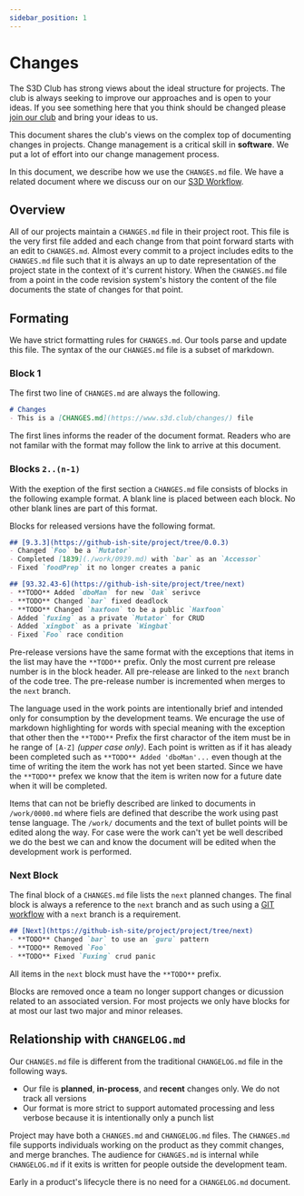 ```yaml
---
sidebar_position: 1
---
```

# Changes 
The S3D Club has strong views about the ideal structure for projects. The club
is always seeking to improve our approaches and is open to your ideas. If you
see something here that you think should be changed please [join our
club](/join-our-club.html) and bring your ideas to us.

This document shares the club's views on the complex top of documenting changes
in projects. Change management is a critical skill in **software**. We put a
lot of effort into our change management process.

In this document, we describe how we use the `CHANGES.md` file. We have a
related document where we discuss our on our [S3D
Workflow](https://go.s3d.club/docs/views/git).

## Overview 
All of our projects maintain a `CHANGES.md` file in their project root. This
file is the very first file added and each change from that point forward
starts with an edit to `CHANGES.md`. Almost every commit to a project includes
edits to the `CHANGES.md` file such that it is always an up to date
representation of the project state in the context of it's current history.
When the `CHANGES.md` file from a point in the code revision system's history
the content of the file documents the state of changes for that point.

## Formating
We have strict formatting rules for `CHANGES.md`. Our tools parse and update
this file. The syntax of the our `CHANGES.md` file is a subset of markdown.

### Block 1
The first two line of `CHANGES.md` are always the following.

```markdown
# Changes
- This is a [CHANGES.md](https://www.s3d.club/changes/) file
```

The first lines informs the reader of the document format. Readers who are not
familar with the format may follow the link to arrive at this document.

### Blocks `2..(n-1)`
With the exeption of the first section a  `CHANGES.md` file consists of blocks
in the following example format. A blank line is placed between each block. No
other blank lines are part of this format.

Blocks for released versions have the following format.

```markdown
## [9.3.3](https://github-ish-site/project/tree/0.0.3)
- Changed `Foo` be a `Mutator`
- Completed [1839](./work/0939.md) with `bar` as an `Accessor`
- Fixed `foodPrep` it no longer creates a panic
```

```markdown
## [93.32.43-6](https://github-ish-site/project/tree/next)
- **TODO** Added `dboMan` for new `Oak` serivce
- **TODO** Changed `bar` fixed deadlock
- **TODO** Changed `haxfoon` to be a public `Haxfoon`
- Added `fuxing` as a private `Mutator` for CRUD
- Added `xingbot` as a private `Wingbat`
- Fixed `Foo` race condition
```

Pre-release versions have the same format with the exceptions that items in the
list may have the `**TODO**` prefix. Only the most current pre release number
is in the block header. All pre-release are linked to the `next` branch of the
code tree. The pre-release number is incremented when merges to the `next`
branch.

The language used in the work points are intentionally brief and intended only
for consumption by the development teams. We encurage the use of markdown
highlighting for words with special meaning with the exception that other then
the `**TODO**` Prefix the first charactor of the item must be in he range of
`[A-Z]` _(upper case only)_. Each point is written as if it has aleady been
completed such as `**TODO** Added 'dboMan'...` even though at the time of
writing the item the work has not yet been started. Since we have the
`**TODO**` prefex we know that the item is writen now for a future date when it
will be completed.

Items that can not be briefly described are linked to documents in
`/work/0000.md` where fiels are defined that describe the work using past tense
language. The `/work/` documents and the text of bullet points will be edited
along the way. For case were the work can't yet be well described we do the
best we can and know the document will be edited when the development work is
performed.

### Next Block
The final block of a `CHANGES.md` file lists the `next` planned changes. The
final block is always a reference to the `next` branch and as such using a [GIT
workflow](/docs/views/git) with a `next` branch is a requirement.

```markdown
## [Next](https://github-ish-site/project/project/tree/next)
- **TODO** Changed `bar` to use an `guru` pattern
- **TODO** Removed `Foo`
- **TODO** Fixed `Fuxing` crud panic
```

All items in the `next` block must have the `**TODO**` prefix.

Blocks are removed once a team no longer support changes or dicussion related
to an associated version. For most projects we only have blocks for at most our
last two major and minor releases.

## Relationship with `CHANGELOG.md`

Our `CHANGES.md` file  is different from the traditional `CHANGELOG.md` file in
the following ways.
- Our file is **planned**, **in-process**, and **recent** changes only. We do
  not track all versions
- Our format is more strict to support automated processing and less verbose
  because it is intentionally only a punch list

Project may have both a `CHANGES.md` and `CHANGELOG.md` files. The `CHANGES.md`
file supports individuals working on the product as they commit changes, and
merge branches. The audience for `CHANGES.md` is internal while `CHANGELOG.md`
if it exits is written for people outside the development team.

Early in a product's lifecycle there is no need for a `CHANGELOG.md` document.
